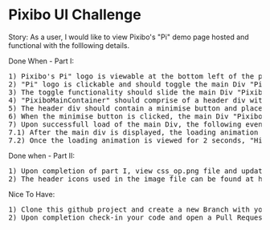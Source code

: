 # Pixibo UI Challenge

Story:
As a user, I would like to view  Pixibo's "Pi" demo page hosted and functional with the folllowing details.

Done When - Part I:
<pre>
1) Pixibo's Pi" logo is viewable at the bottom left of the page.
2) "Pi" logo is clickable and should toggle the main Div "PixiboMainContainer"
3) The toggle functionality should slide the main Div "PixiboMainContainer" from top to bottom or bottom to top.
4) "PixiboMainContainer" should comprise of a header div with ID "piHeader", body div with ID "piBody" and a footer div with ID "piFooter".
5) The header div should contain a minimise button and placed on the right end of the div. The minimise button can be "-" minus sign or "x" sign for simplicity.
6) When the minimise button is clicked, the main Div "PixiboMainContainer" should be hidden.
7) Upon successfull load of the main Div, the following events should be triggered
7.1) After the main div is displayed, the loading animation (dot dot dot) should appear at the footer div "piFooter" and must be viewable for 2 seconds.
7.2) Once the loading animation is viewed for 2 seconds, "Hi from Pi" div should be displayed on the "piBody" div followed by "Based on your measurements" div after waiting for another 2 seconds.
</pre>

Done when - Part II:
<pre>
1) Upon completion of part I, view css_op.png file and update your code to resemble the design/color scheme	as in the image file.
2) The header icons used in the image file can be found at https://almsaeedstudio.com/themes/AdminLTE/pages/UI/icons.html
</pre>

Nice To Have:
<pre>
1) Clone this github project and create a new Branch with your First Name in it.
2) Upon completion check-in your code and open a Pull Request/Merge Request via github.
</pre>
